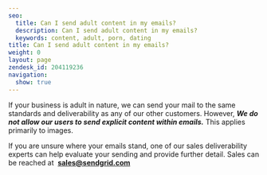 ```yaml
---
seo:
  title: Can I send adult content in my emails?
  description: Can I send adult content in my emails?
  keywords: content, adult, porn, dating
title: Can I send adult content in my emails?
weight: 0
layout: page
zendesk_id: 204119236
navigation:
  show: true
---
```


If your business is adult in nature, we can send your mail to the same standards and deliverability as any of our other customers. However, **_We do not allow our users to send explicit content within emails._** This applies primarily to images.

If you are unsure where your emails stand, one of our sales deliverability experts can&nbsp;help evaluate your sending and provide further detail.&nbsp;Sales can be reached at&nbsp; **sales@sendgrid.com**

